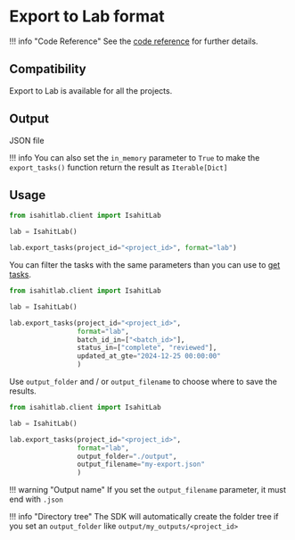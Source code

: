 # Export to Lab format

!!! info "Code Reference"
    See the [code reference](../../task.md#isahitlab.actions.task.TaskActions.export_tasks) for further details.

## Compatibility

Export to Lab is available for all the projects.

## Output

JSON file

!!! info
    You can also set the `in_memory` parameter to `True` to make the `export_tasks()` function return the result as `Iterable[Dict]`

## Usage

``` python
from isahitlab.client import IsahitLab

lab = IsahitLab()

lab.export_tasks(project_id="<project_id>", format="lab")
```

You can filter the tasks with the same parameters than you can use to [get tasks](../../task.md#isahitlab.actions.task.TaskActions.export_tasks).

``` python
from isahitlab.client import IsahitLab

lab = IsahitLab()

lab.export_tasks(project_id="<project_id>", 
                 format="lab", 
                 batch_id_in=["<batch_id>"], 
                 status_in=["complete", "reviewed"], 
                 updated_at_gte="2024-12-25 00:00:00"
                 )
```

Use `output_folder` and / or `output_filename` to choose where to save the results.


``` python
from isahitlab.client import IsahitLab

lab = IsahitLab()

lab.export_tasks(project_id="<project_id>", 
                 format="lab", 
                 output_folder="./output",
                 output_filename="my-export.json"
                 )
```

!!! warning "Output name"
    If you set the `output_filename` parameter, it must end with `.json`

!!! info "Directory tree"
    The SDK will automatically create the folder tree if you set an `output_folder` like `output/my_outputs/<project_id>`
